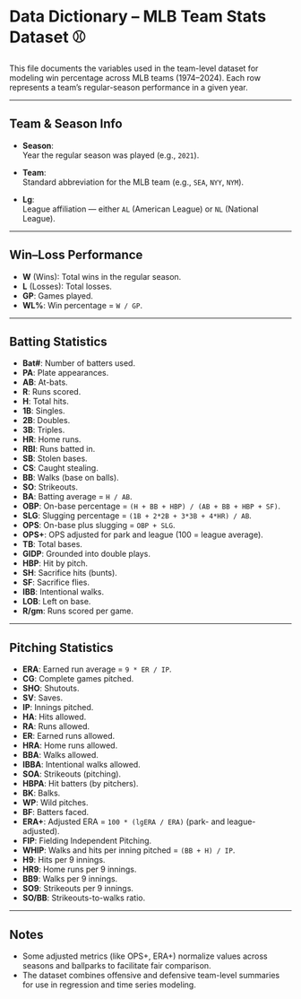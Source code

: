 # Data Dictionary – MLB Team Stats Dataset ⚾

This file documents the variables used in the team-level dataset for modeling win percentage across MLB teams (1974–2024). Each row represents a team’s regular-season performance in a given year.

---

## Team & Season Info

- **Season**:  
  Year the regular season was played (e.g., `2021`).

- **Team**:  
  Standard abbreviation for the MLB team (e.g., `SEA`, `NYY`, `NYM`).

- **Lg**:  
  League affiliation — either `AL` (American League) or `NL` (National League).

---

## Win–Loss Performance

- **W** (Wins): Total wins in the regular season.  
- **L** (Losses): Total losses.  
- **GP**: Games played.  
- **WL%**: Win percentage = `W / GP`.

---

## Batting Statistics

- **Bat#**: Number of batters used.  
- **PA**: Plate appearances.  
- **AB**: At-bats.  
- **R**: Runs scored.  
- **H**: Total hits.  
- **1B**: Singles.  
- **2B**: Doubles.  
- **3B**: Triples.  
- **HR**: Home runs.  
- **RBI**: Runs batted in.  
- **SB**: Stolen bases.  
- **CS**: Caught stealing.  
- **BB**: Walks (base on balls).  
- **SO**: Strikeouts.  
- **BA**: Batting average = `H / AB`.  
- **OBP**: On-base percentage = `(H + BB + HBP) / (AB + BB + HBP + SF)`.  
- **SLG**: Slugging percentage = `(1B + 2*2B + 3*3B + 4*HR) / AB`.  
- **OPS**: On-base plus slugging = `OBP + SLG`.  
- **OPS+**: OPS adjusted for park and league (100 = league average).  
- **TB**: Total bases.  
- **GIDP**: Grounded into double plays.  
- **HBP**: Hit by pitch.  
- **SH**: Sacrifice hits (bunts).  
- **SF**: Sacrifice flies.  
- **IBB**: Intentional walks.  
- **LOB**: Left on base.  
- **R/gm**: Runs scored per game.

---

## Pitching Statistics

- **ERA**: Earned run average = `9 * ER / IP`.  
- **CG**: Complete games pitched.  
- **SHO**: Shutouts.  
- **SV**: Saves.  
- **IP**: Innings pitched.  
- **HA**: Hits allowed.  
- **RA**: Runs allowed.  
- **ER**: Earned runs allowed.  
- **HRA**: Home runs allowed.  
- **BBA**: Walks allowed.  
- **IBBA**: Intentional walks allowed.  
- **SOA**: Strikeouts (pitching).  
- **HBPA**: Hit batters (by pitchers).  
- **BK**: Balks.  
- **WP**: Wild pitches.  
- **BF**: Batters faced.  
- **ERA+**: Adjusted ERA = `100 * (lgERA / ERA)` (park- and league-adjusted).  
- **FIP**: Fielding Independent Pitching.  
- **WHIP**: Walks and hits per inning pitched = `(BB + H) / IP`.  
- **H9**: Hits per 9 innings.  
- **HR9**: Home runs per 9 innings.  
- **BB9**: Walks per 9 innings.  
- **SO9**: Strikeouts per 9 innings.  
- **SO/BB**: Strikeouts-to-walks ratio.

---

## Notes

- Some adjusted metrics (like OPS+, ERA+) normalize values across seasons and ballparks to facilitate fair comparison.
- The dataset combines offensive and defensive team-level summaries for use in regression and time series modeling.

